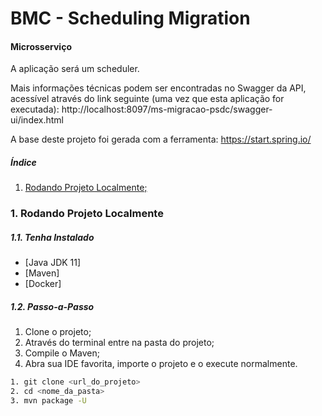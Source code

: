 # BMC - Scheduling Migration

#### Microsserviço

A aplicação será um scheduler. 

Mais informações técnicas podem ser encontradas no Swagger da API, acessível através do link seguinte (uma vez que esta aplicação for executada): http://localhost:8097/ms-migracao-psdc/swagger-ui/index.html

A base deste projeto foi gerada com a ferramenta: https://start.spring.io/

##### Índice

1. [ Rodando Projeto Localmente; ](#1-rodando-projeto-localmente)

<a id="1"></a>

### 1. Rodando Projeto Localmente

##### 1.1. Tenha Instalado

* [Java JDK 11]
* [Maven]
* [Docker]

##### 1.2. Passo-a-Passo

1. Clone o projeto;
2. Através do terminal entre na pasta do projeto;
3. Compile o Maven;
4. Abra sua IDE favorita, importe o projeto e o execute normalmente.

```sh
1. git clone <url_do_projeto>
2. cd <nome_da_pasta>
3. mvn package -U
```
